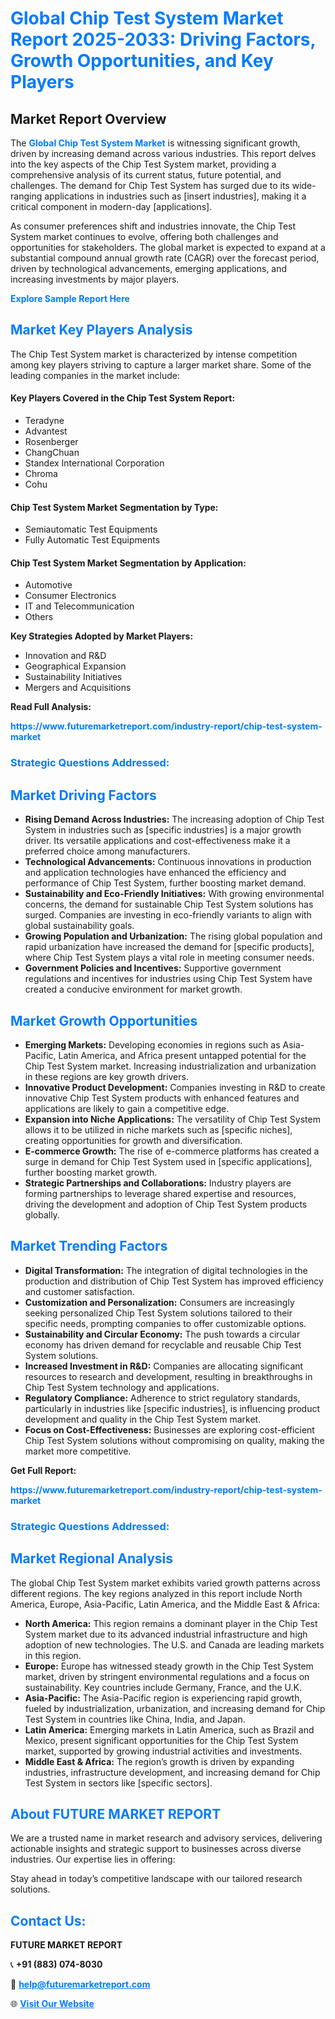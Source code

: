 <h1 style="color: #007BFF;">Global Chip Test System Market Report 2025-2033: Driving Factors, Growth Opportunities, and Key Players</h1>

<section id="overview">
<h2>Market Report Overview</h2>
<p>The <a href="https://www.futuremarketreport.com/industry-report/chip-test-system-market" style="color: #007BFF; text-decoration: none;"><strong>Global Chip Test System Market</strong></a> is witnessing significant growth, driven by increasing demand across various industries. This report delves into the key aspects of the Chip Test System market, providing a comprehensive analysis of its current status, future potential, and challenges. The demand for Chip Test System has surged due to its wide-ranging applications in industries such as [insert industries], making it a critical component in modern-day [applications].</p>
<p>As consumer preferences shift and industries innovate, the Chip Test System market continues to evolve, offering both challenges and opportunities for stakeholders. The global market is expected to expand at a substantial compound annual growth rate (CAGR) over the forecast period, driven by technological advancements, emerging applications, and increasing investments by major players.</p>
</section>

<section id="overview">
<p><a href="https://www.futuremarketreport.com/request-sample/reportId=75221" style="color: #007BFF; text-decoration: none;"><strong>Explore Sample Report Here</strong></a></p>
</section>

<section id="key-players">
<h2 style="color: #007BFF;">Market Key Players Analysis</h2>
<p>The Chip Test System market is characterized by intense competition among key players striving to capture a larger market share. Some of the leading companies in the market include:</p>
<h4>Key Players Covered in the Chip Test System Report:</h4>
<ul><li>Teradyne</li><li>Advantest</li><li>Rosenberger</li><li>ChangChuan</li><li>Standex International Corporation</li><li>Chroma</li><li>Cohu</li></ul>
<h4>Chip Test System Market Segmentation by Type:</h4>
<ul><li>Semiautomatic Test Equipments</li><li>Fully Automatic Test Equipments</li></ul>

<h4>Chip Test System Market Segmentation by Application:</h4>
<ul><li>Automotive</li><li>Consumer Electronics</li><li>IT and Telecommunication</li><li>Others</li></ul>
<p><strong>Key Strategies Adopted by Market Players:</strong></p>
<ul>
<li>Innovation and R&D</li>
<li>Geographical Expansion</li>
<li>Sustainability Initiatives</li>
<li>Mergers and Acquisitions</li>
</ul>
</section>

<section>
<p><strong>Read Full Analysis: </strong></p><a href="https://www.futuremarketreport.com/industry-report/chip-test-system-market" style="color: #007BFF; text-decoration: none;"><strong>https://www.futuremarketreport.com/industry-report/chip-test-system-market</strong></a>
<h3 style="color: #007BFF;">Strategic Questions Addressed:</h3>
</section>

<section id="driving-factors">
<h2 style="color: #007BFF;">Market Driving Factors</h2>
<ul>
<li><strong>Rising Demand Across Industries:</strong> The increasing adoption of Chip Test System in industries such as [specific industries] is a major growth driver. Its versatile applications and cost-effectiveness make it a preferred choice among manufacturers.</li>
<li><strong>Technological Advancements:</strong> Continuous innovations in production and application technologies have enhanced the efficiency and performance of Chip Test System, further boosting market demand.</li>
<li><strong>Sustainability and Eco-Friendly Initiatives:</strong> With growing environmental concerns, the demand for sustainable Chip Test System solutions has surged. Companies are investing in eco-friendly variants to align with global sustainability goals.</li>
<li><strong>Growing Population and Urbanization:</strong> The rising global population and rapid urbanization have increased the demand for [specific products], where Chip Test System plays a vital role in meeting consumer needs.</li>
<li><strong>Government Policies and Incentives:</strong> Supportive government regulations and incentives for industries using Chip Test System have created a conducive environment for market growth.</li>
</ul>
</section>

<section id="growth-opportunities">
<h2 style="color: #007BFF;">Market Growth Opportunities</h2>
<ul>
<li><strong>Emerging Markets:</strong> Developing economies in regions such as Asia-Pacific, Latin America, and Africa present untapped potential for the Chip Test System market. Increasing industrialization and urbanization in these regions are key growth drivers.</li>
<li><strong>Innovative Product Development:</strong> Companies investing in R&D to create innovative Chip Test System products with enhanced features and applications are likely to gain a competitive edge.</li>
<li><strong>Expansion into Niche Applications:</strong> The versatility of Chip Test System allows it to be utilized in niche markets such as [specific niches], creating opportunities for growth and diversification.</li>
<li><strong>E-commerce Growth:</strong> The rise of e-commerce platforms has created a surge in demand for Chip Test System used in [specific applications], further boosting market growth.</li>
<li><strong>Strategic Partnerships and Collaborations:</strong> Industry players are forming partnerships to leverage shared expertise and resources, driving the development and adoption of Chip Test System products globally.</li>
</ul>
</section>

<section id="trending-factors">
<h2 style="color: #007BFF;">Market Trending Factors</h2>
<ul>
<li><strong>Digital Transformation:</strong> The integration of digital technologies in the production and distribution of Chip Test System has improved efficiency and customer satisfaction.</li>
<li><strong>Customization and Personalization:</strong> Consumers are increasingly seeking personalized Chip Test System solutions tailored to their specific needs, prompting companies to offer customizable options.</li>
<li><strong>Sustainability and Circular Economy:</strong> The push towards a circular economy has driven demand for recyclable and reusable Chip Test System solutions.</li>
<li><strong>Increased Investment in R&D:</strong> Companies are allocating significant resources to research and development, resulting in breakthroughs in Chip Test System technology and applications.</li>
<li><strong>Regulatory Compliance:</strong> Adherence to strict regulatory standards, particularly in industries like [specific industries], is influencing product development and quality in the Chip Test System market.</li>
<li><strong>Focus on Cost-Effectiveness:</strong> Businesses are exploring cost-efficient Chip Test System solutions without compromising on quality, making the market more competitive.</li>
</ul>
</section>

<section>
<p><strong>Get Full Report: </strong></p><a href="https://www.futuremarketreport.com/industry-report/chip-test-system-market" style="color: #007BFF; text-decoration: none;"><strong>https://www.futuremarketreport.com/industry-report/chip-test-system-market</strong></a>
<h3 style="color: #007BFF;">Strategic Questions Addressed:</h3>
</section>


<section id="regional-analysis">
<h2 style="color: #007BFF;">Market Regional Analysis</h2>
<p>The global Chip Test System market exhibits varied growth patterns across different regions. The key regions analyzed in this report include North America, Europe, Asia-Pacific, Latin America, and the Middle East & Africa:</p>
<ul>
<li><strong>North America:</strong> This region remains a dominant player in the Chip Test System market due to its advanced industrial infrastructure and high adoption of new technologies. The U.S. and Canada are leading markets in this region.</li>
<li><strong>Europe:</strong> Europe has witnessed steady growth in the Chip Test System market, driven by stringent environmental regulations and a focus on sustainability. Key countries include Germany, France, and the U.K.</li>
<li><strong>Asia-Pacific:</strong> The Asia-Pacific region is experiencing rapid growth, fueled by industrialization, urbanization, and increasing demand for Chip Test System in countries like China, India, and Japan.</li>
<li><strong>Latin America:</strong> Emerging markets in Latin America, such as Brazil and Mexico, present significant opportunities for the Chip Test System market, supported by growing industrial activities and investments.</li>
<li><strong>Middle East & Africa:</strong> The region’s growth is driven by expanding industries, infrastructure development, and increasing demand for Chip Test System in sectors like [specific sectors].</li>
</ul>
</section>

<footer>
<h2 style="color: #007BFF;">About FUTURE MARKET REPORT</h2>
<p>We are a trusted name in market research and advisory services, delivering actionable insights and strategic support to businesses across diverse industries. Our expertise lies in offering:</p>

<p>Stay ahead in today’s competitive landscape with our tailored research solutions.</p>

<h2 style="color: #007BFF;">Contact Us:</h2>
<p><strong>FUTURE MARKET REPORT</strong></p>
<p>📞 <strong>+91 (883) 074-8030</strong></p>
<p>📧 <strong><a href="mailto:help@futuremarketreport.com" style="color: #007BFF;">help@futuremarketreport.com</a></strong></p>
<p>🌐 <strong><a href="https://www.futuremarketreport.com/" style="color: #007BFF;">Visit Our Website</a></strong></p>
</footer>